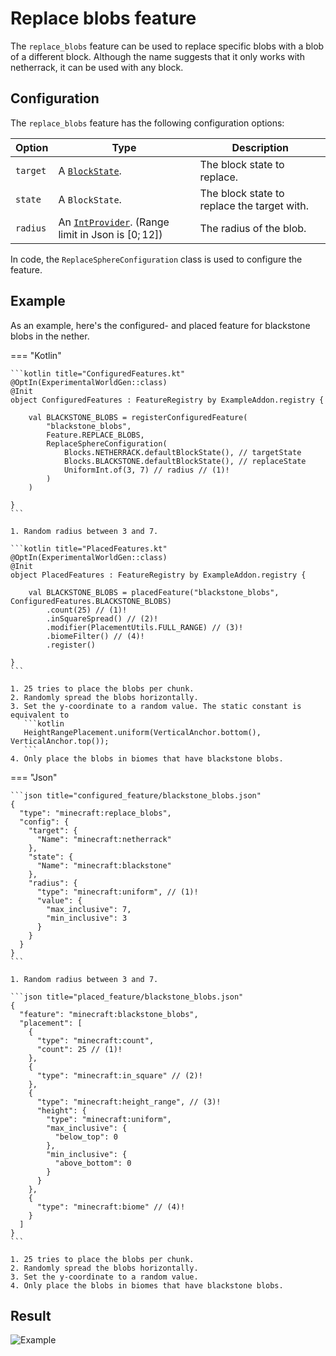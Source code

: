 # Replace blobs feature

The `replace_blobs` feature can be used to replace specific blobs with a blob of a different block. Although
the name suggests that it only works with netherrack, it can be used with any block.

## Configuration

The `replace_blobs` feature has the following configuration options:

| Option   | Type                                                                                              | Description                                 |
|----------|---------------------------------------------------------------------------------------------------|---------------------------------------------|
| `target` | A [`BlockState`](../../types/block-state.md).                                                     | The block state to replace.                 |
| `state`  | A `BlockState`.                                                                                   | The block state to replace the target with. |
| `radius` | An [`IntProvider`](../../types/number-provider.md#intprovider). (Range limit in Json is $[0;12]$) | The radius of the blob.                     |

In code, the `ReplaceSphereConfiguration` class is used to configure the feature.

## Example

As an example, here's the configured- and placed feature for blackstone blobs in the nether.

=== "Kotlin"

    ```kotlin title="ConfiguredFeatures.kt"
    @OptIn(ExperimentalWorldGen::class)
    @Init
    object ConfiguredFeatures : FeatureRegistry by ExampleAddon.registry {
    
        val BLACKSTONE_BLOBS = registerConfiguredFeature(
            "blackstone_blobs",
            Feature.REPLACE_BLOBS,
            ReplaceSphereConfiguration(
                Blocks.NETHERRACK.defaultBlockState(), // targetState
                Blocks.BLACKSTONE.defaultBlockState(), // replaceState
                UniformInt.of(3, 7) // radius // (1)!
            )
        )
    
    }
    ```

    1. Random radius between 3 and 7.

    ```kotlin title="PlacedFeatures.kt"
    @OptIn(ExperimentalWorldGen::class)
    @Init
    object PlacedFeatures : FeatureRegistry by ExampleAddon.registry {
    
        val BLACKSTONE_BLOBS = placedFeature("blackstone_blobs", ConfiguredFeatures.BLACKSTONE_BLOBS)
            .count(25) // (1)!
            .inSquareSpread() // (2)!
            .modifier(PlacementUtils.FULL_RANGE) // (3)!
            .biomeFilter() // (4)!
            .register()
    
    }
    ```

    1. 25 tries to place the blobs per chunk.
    2. Randomly spread the blobs horizontally.
    3. Set the y-coordinate to a random value. The static constant is equivalent to
       ```kotlin
       HeightRangePlacement.uniform(VerticalAnchor.bottom(), VerticalAnchor.top());
       ```
    4. Only place the blobs in biomes that have blackstone blobs.

=== "Json"

    ```json title="configured_feature/blackstone_blobs.json"
    {
      "type": "minecraft:replace_blobs",
      "config": {
        "target": {
          "Name": "minecraft:netherrack"
        },
        "state": {
          "Name": "minecraft:blackstone"
        },
        "radius": {
          "type": "minecraft:uniform", // (1)!
          "value": {
            "max_inclusive": 7,
            "min_inclusive": 3
          }
        }
      }
    }
    ```

    1. Random radius between 3 and 7.
 
    ```json title="placed_feature/blackstone_blobs.json"
    {
      "feature": "minecraft:blackstone_blobs",
      "placement": [
        {
          "type": "minecraft:count",
          "count": 25 // (1)!
        },
        {
          "type": "minecraft:in_square" // (2)!
        },
        {
          "type": "minecraft:height_range", // (3)!
          "height": {
            "type": "minecraft:uniform",
            "max_inclusive": {
              "below_top": 0
            },
            "min_inclusive": {
              "above_bottom": 0
            }
          }
        },
        {
          "type": "minecraft:biome" // (4)!
        }
      ]
    }
    ```

    1. 25 tries to place the blobs per chunk.
    2. Randomly spread the blobs horizontally.
    3. Set the y-coordinate to a random value.
    4. Only place the blobs in biomes that have blackstone blobs.

## Result

![Example](https://i.imgur.com/dVus6n5.gif)